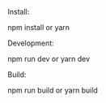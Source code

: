 Install:

npm install or yarn

Development:

npm run dev or yarn dev
 
Build:

npm run build or yarn build